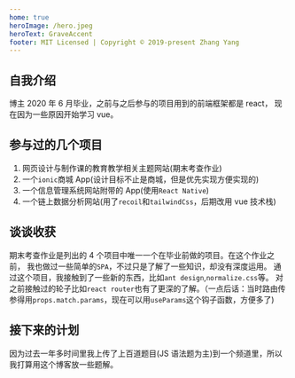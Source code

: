 ```yaml
---
home: true
heroImage: /hero.jpeg
heroText: GraveAccent
footer: MIT Licensed | Copyright © 2019-present Zhang Yang
---
```


## 自我介绍

博主 2020 年 6 月毕业，之前与之后参与的项目用到的前端框架都是 react，
现在因为一些原因开始学习 vue。

## 参与过的几个项目

1. 网页设计与制作课的教育教学相关主题网站(期末考查作业)
2. 一个`ionic`商城 App(设计目标不止是商城，但是优先实现方便实现的)
3. 一个信息管理系统网站附带的 App(使用`React Native`)
4. 一个链上数据分析网站(用了`recoil`和`tailwindCss`，后期改用 vue 技术栈)

## 谈谈收获

期末考查作业是列出的 4 个项目中唯一一个在毕业前做的项目。在这个作业之前，
我也做过一些简单的`SPA`，不过只是了解了一些知识，却没有深度运用。
通过这个项目，我接触到了一些新的东西，比如`ant design`,`normalize.css`等。
对之前接触过的轮子比如`react router`也有了更深的了解。（一点后话：当时路由传参得用`props.match.params`，现在可以用`useParams`这个钩子函数，方便多了)

## 接下来的计划

因为过去一年多时间里我上传了上百道题目(JS 语法题为主)到一个频道里，所以我打算用这个博客放一些题解。
